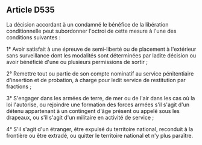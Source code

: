 Article D535
----
La décision accordant à un condamné le bénéfice de la libération conditionnelle
peut subordonner l'octroi de cette mesure à l'une des conditions suivantes :

1° Avoir satisfait à une épreuve de semi-liberté ou de placement à l'extérieur
sans surveillance dont les modalités sont déterminées par ladite décision ou
avoir bénéficié d'une ou plusieurs permissions de sortir ;

2° Remettre tout ou partie de son compte nominatif au service pénitentiaire
d'insertion et de probation, à charge pour ledit service de restitution par
fractions ;

3° S'engager dans les armées de terre, de mer ou de l'air dans les cas où la loi
l'autorise, ou rejoindre une formation des forces armées s'il s'agit d'un détenu
appartenant à un contingent d'âge présent ou appelé sous les drapeaux, ou s'il
s'agit d'un militaire en activité de service ;

4° S'il s'agit d'un étranger, être expulsé du territoire national, reconduit à
la frontière ou être extradé, ou quitter le territoire national et n'y plus
paraître.
